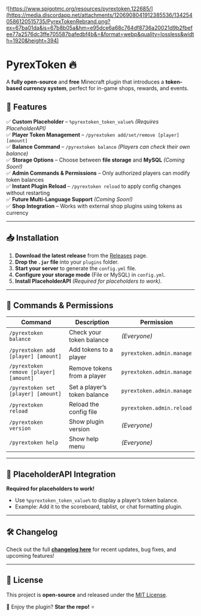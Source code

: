 ![https://www.spigotmc.org/resources/pyrextoken.122685/](https://media.discordapp.net/attachments/1206908041912385536/1342540586120515735/PyrexTokenRebrand.png?ex=67ba01da&is=67b8b05a&hm=e95dce6a68c764df8736a20021d9b2fbefee77a2576dc3ffe705587bafedbf4b&=&format=webp&quality=lossless&width=1920&height=394)

# PyrexToken 🔥  
A **fully open-source** and **free** Minecraft plugin that introduces a **token-based currency system**, perfect for in-game shops, rewards, and events.  

## 📌 Features  
✅ **Custom Placeholder** – `%pyrextoken_token_value%` *(Requires PlaceholderAPI)*  
✅ **Player Token Management** – `/pyrextoken add/set/remove [player] [amount]`  
✅ **Balance Command** – `/pyrextoken balance` *(Players can check their own balance)*  
✅ **Storage Options** – Choose between **file storage** and **MySQL** *(Coming Soon!)*  
✅ **Admin Commands & Permissions** – Only authorized players can modify token balances  
✅ **Instant Plugin Reload** – `/pyrextoken reload` to apply config changes without restarting  
✅ **Future Multi-Language Support** *(Coming Soon!)*  
✅ **Shop Integration** – Works with external shop plugins using tokens as currency  

---

## 📥 Installation  
1. **Download the latest release** from the [Releases](https://github.com/PyrexNetwork/PyrexToken/releases) page.  
2. **Drop the `.jar` file** into your `plugins` folder.  
3. **Start your server** to generate the `config.yml` file.  
4. **Configure your storage mode** (File or MySQL) in `config.yml`.  
5. **Install PlaceholderAPI** *(Required for placeholders to work)*.  

---

## 🔧 Commands & Permissions  
| Command | Description | Permission |
|---------|------------|------------|
| `/pyrextoken balance` | Check your token balance | *(Everyone)* |
| `/pyrextoken add [player] [amount]` | Add tokens to a player | `pyrextoken.admin.manage` |
| `/pyrextoken remove [player] [amount]` | Remove tokens from a player | `pyrextoken.admin.manage` |
| `/pyrextoken set [player] [amount]` | Set a player’s token balance | `pyrextoken.admin.manage` |
| `/pyrextoken reload` | Reload the config file | `pyrextoken.admin.reload` |
| `/pyrextoken version` | Show plugin version | *(Everyone)* |
| `/pyrextoken help` | Show help menu | *(Everyone)* |

---

## 📢 PlaceholderAPI Integration  
**Required for placeholders to work!**  
- Use `%pyrextoken_token_value%` to display a player’s token balance.  
- Example: Add it to the scoreboard, tablist, or chat formatting plugin.  

---

## 🛠️ Changelog  
Check out the full **[changelog here](https://github.com/PyrexNetwork/PyrexToken/blob/master/CHANGELOG.md)** for recent updates, bug fixes, and upcoming features!  

---

## 📜 License  
This project is **open-source** and released under the [MIT License](LICENSE).  

🚀 Enjoy the plugin? **Star the repo!** ⭐  


